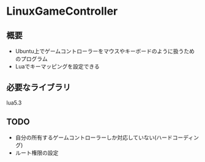 # LinuxGameController

## 概要
- Ubuntu上でゲームコントローラーをマウスやキーボードのように扱うためのプログラム
- Luaでキーマッピングを設定できる

## 必要なライブラリ
lua5.3

## TODO
- 自分の所有するゲームコントローラーしか対応していない(ハードコーディング)
- ルート権限の設定
